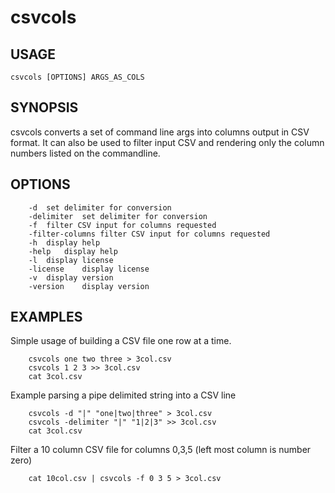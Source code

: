 
# csvcols

## USAGE

    csvcols [OPTIONS] ARGS_AS_COLS

## SYNOPSIS

csvcols converts a set of command line args into columns output in CSV format.
It can also be used to filter input CSV and rendering only the column numbers
listed on the commandline.

## OPTIONS

```
	-d	set delimiter for conversion
	-delimiter	set delimiter for conversion
	-f	filter CSV input for columns requested
	-filter-columns	filter CSV input for columns requested
	-h	display help
	-help	display help
	-l	display license
	-license	display license
	-v	display version
	-version	display version
```

## EXAMPLES

Simple usage of building a CSV file one row at a time.

```
    csvcols one two three > 3col.csv
    csvcols 1 2 3 >> 3col.csv
    cat 3col.csv
```

Example parsing a pipe delimited string into a CSV line

```
    csvcols -d "|" "one|two|three" > 3col.csv
    csvcols -delimiter "|" "1|2|3" >> 3col.csv
    cat 3col.csv
```

Filter a 10 column CSV file for columns 0,3,5 (left most column is number zero)

```
	cat 10col.csv | csvcols -f 0 3 5 > 3col.csv
```
